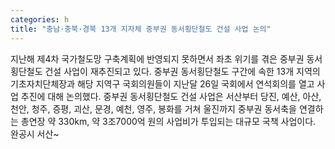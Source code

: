 ```yaml
---
categories: h
title: "충남·충북·경북 13개 지자체 중부권 동서횡단철도 건설 사업 논의"
---
```

지난해 제4차 국가철도망 구축계획에 반영되지 못하면서 좌초 위기를 겪은 중부권 동서횡단철도 건설 사업이 재추진되고 있다. 중부권 동서횡단철도 구간에 속한 13개 지역의 기초자치단체장과 해당 지역구 국회의원들이 지난달 26일 국회에서 연석회의를 열고 사업 추진에 대해 논의했다. 중부권 동서횡단철도 건설 사업은 서산부터 당진, 예산, 아산, 천안, 청주, 증평, 괴산, 문경, 예천, 영주, 봉화를 거쳐 울진까지 중부권 동서축을 연결하는 총연장 약 330km, 약 3조7000억 원의 사업비가 투입되는 대규모 국책 사업이다. 완공시 서산~
